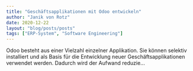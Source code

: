 ```yaml
---
title: "Geschäftsapplikationen mit Odoo entwickeln"
author: "Janik von Rotz"
date: 2020-12-22
layout: "blog/posts/posts"
tags: ["ERP-System", "Software Engineering"]
---
```


Odoo besteht aus einer Vielzahl einzelner Applikation. Sie können selektiv installiert und als Basis für die Entwicklung neuer Geschäftsapplikationen verwendet werden. Dadurch wird der Aufwand reduzie...

